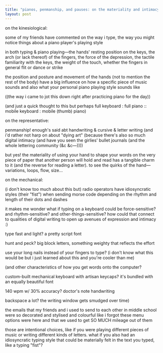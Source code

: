 ```yaml
---
title: "pianos, penmanship, and pauses: on the materiality and intimacy of typing"
layout: post
---
```


on the kinesiological:

some of my friends have commented on the way i type, the way you might notice things about a piano player's playing style

in both typing & piano playing—the hands' resting position on the keys, the arch (or lack thereof) of the fingers, the force of the depression, the tactile familiarity with the keys, the weight of the touch, whether the fingers in general flit or dance or strike

the position and posture and movement of the hands (not to mention the rest of the body) have a big influence on how a specific piece of music sounds and also what your personal piano playing style sounds like

((the way i came to jot this down right after practicing piano for the day))

(and just a quick thought to this but perhaps full keyboard : full piano :: mobile keyboard : mobile (thumb) piano)

on the representative:

penmanship! enough's said abt handwriting & cursive & letter writing (and i'd rather not harp on about "dying art" (because there's also so much digital intimacy (and have you seen the girlies' bullet journals (and the whole lettering community (&c &c—))))

but yes! the materiality of using your hand to shape your words on the very piece of paper that another person will hold and read has a tangible charm to it (and the reverse for reading a letter). to see the quirks of the hand—variations, loops, flow, size…

on the mechanical:

(i don't know too much about this but) radio operators have idiosyncratic styles (their "fist") when sending morse code depending on the rhythm and length of their dots and dashes

it makes me wonder what if typing on a keyboard could be force-sensitive? and rhythm-sensitive? and other-things-sensitive? how could that connect to qualities of digital writing to open up avenues of expression and intimacy :)

type fast and light? a pretty script font

hunt and peck? big block letters, something weighty that reflects the effort

use your long nails instead of your fingers to type? (i don't know what this would be but i just learned about this and you're cooler than me)

(and other characteristics of how you get words onto the computer?

custom-built mechanical keyboard with artisan keycaps? it's bundled with an equally beautiful font

140 wpm w/ 30% accuracy? doctor's note handwriting

backspace a lot? the writing window gets smudged over time)

the emails that my friends and i used to send to each other in middle school were so decorated and stylised and colourful like i forgot these menu options were here and that we used to get SO MUCH mileage out of them

those are intentional choices, like if you were playing different pieces of music or writing different kinds of letters. what if you also had an idiosyncratic typing style that could be materially felt in the text you typed, like a typing "fist"?